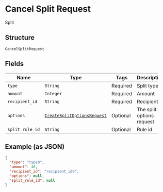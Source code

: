 
# Cancel Split Request

Split

## Structure

`CancelSplitRequest`

## Fields

| Name | Type | Tags | Description |
|  --- | --- | --- | --- |
| `type` | `String` | Required | Split type |
| `amount` | `Integer` | Required | Amount |
| `recipient_id` | `String` | Required | Recipient id |
| `options` | [`CreateSplitOptionsRequest`](../../doc/models/create-split-options-request.md) | Optional | The split options request |
| `split_rule_id` | `String` | Optional | Rule id |

## Example (as JSON)

```json
{
  "type": "type0",
  "amount": 46,
  "recipient_id": "recipient_id0",
  "options": null,
  "split_rule_id": null
}
```

